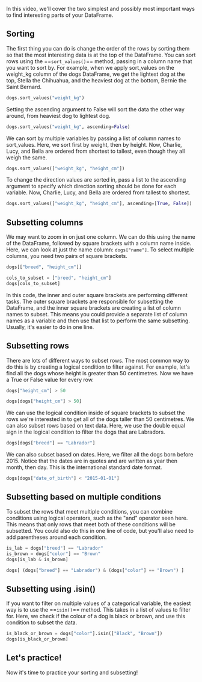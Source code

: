 In this video, we'll cover the two simplest and possibly most important ways to find interesting parts of your DataFrame.
## Sorting
The first thing you can do is change the order of the rows by sorting them so that the most interesting data is at the top of the DataFrame. You can sort rows using the ==`sort_values()`== method, passing in a column name that you want to sort by. For example, when we apply sort_values on the weight_kg column of the dogs DataFrame, we get the lightest dog at the top, Stella the Chihuahua, and the heaviest dog at the bottom, Bernie the Saint Bernard.
```Python
dogs.sort_values("weight_kg")
```
Setting the ascending argument to False will sort the data the other way around, from heaviest dog to lightest dog.
```Python
dogs.sort_values("weight_kg", ascending=False)
```
We can sort by multiple variables by passing a list of column names to sort_values. Here, we sort first by weight, then by height. Now, Charlie, Lucy, and Bella are ordered from shortest to tallest, even though they all weigh the same.
```Python
dogs.sort_values(["weight_kg", "height_cm"])
```
To change the direction values are sorted in, pass a list to the ascending argument to specify which direction sorting should be done for each variable. Now, Charlie, Lucy, and Bella are ordered from tallest to shortest.
```Python
dogs.sort_values(["weight_kg", "height_cm"], ascending=[True, False])
```
## Subsetting columns
We may want to zoom in on just one column. We can do this using the name of the DataFrame, followed by square brackets with a column name inside. Here, we can look at just the name column: `dogs["name"]`. To select multiple columns, you need two pairs of square brackets. 
```Python
dogs[["breed", "height_cm"]]

cols_to_subset = ["breed", "height_cm"]
dogs[cols_to_subset]
```
In this code, the inner and outer square brackets are performing different tasks. The outer square brackets are responsible for subsetting the DataFrame, and the inner square brackets are creating a list of column names to subset. This means you could provide a separate list of column names as a variable and then use that list to perform the same subsetting. Usually, it's easier to do in one line.
## Subsetting rows
There are lots of different ways to subset rows. The most common way to do this is by creating a logical condition to filter against. For example, let's find all the dogs whose height is greater than 50 centimetres. Now we have a True or False value for every row.
```Python
dogs["height_cm"] > 50

dogs[dogs["height_cm"] > 50]
```
We can use the logical condition inside of square brackets to subset the rows we're interested in to get all of the dogs taller than 50 centimetres. We can also subset rows based on text data. Here, we use the double equal sign in the logical condition to filter the dogs that are Labradors.
```Python
dogs[dogs["breed"] == "Labrador"]
```

We can also subset based on dates. Here, we filter all the dogs born before 2015. Notice that the dates are in quotes and are written as year then month, then day. This is the international standard date format.
```Python
dogs[dogs["date_of_birth"] < "2015-01-01"]
```
## Subsetting based on multiple conditions
To subset the rows that meet multiple conditions, you can combine conditions using logical operators, such as the "and" operator seen here. This means that only rows that meet both of these conditions will be subsetted. You could also do this in one line of code, but you'll also need to add parentheses around each condition.
```Python
is_lab = dogs["breed"] == "Labrador"
is_brown = dogs["color"] == "Brown"
dogs[is_lab & is_brown]

dogs[ (dogs["breed"] == "Labrador") & (dogs["color"] == "Brown") ]
```
## Subsetting using .isin()
If you want to filter on multiple values of a categorical variable, the easiest way is to use the ==`isin()`== method. This takes in a list of values to filter for. Here, we check if the colour of a dog is black or brown, and use this condition to subset the data.
```Python
is_black_or_brown = dogs["color"].isin(["Black", "Brown"])
dogs[is_black_or_brown]
```
## Let's practice!
Now it's time to practice your sorting and subsetting!